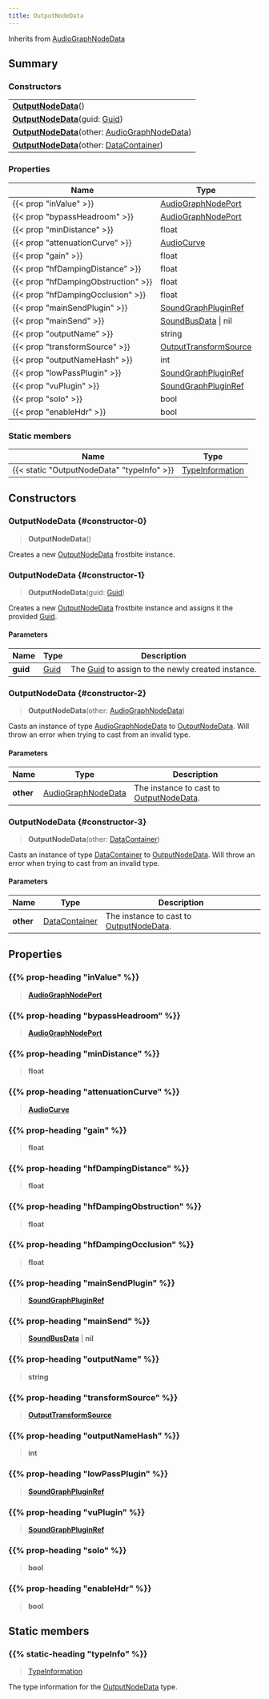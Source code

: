 ```yaml
---
title: OutputNodeData
---
```


Inherits from 
[AudioGraphNodeData](/vext/ref/fb/audiographnodedata)

## Summary
### Constructors
| |
| ----------- |
| **[OutputNodeData](#constructor-0)**() |
| **[OutputNodeData](#constructor-1)**(guid: [Guid](/vext/ref/shared/class/guid)) |
| **[OutputNodeData](#constructor-2)**(other: [AudioGraphNodeData](/vext/ref/fb/audiographnodedata)) |
| **[OutputNodeData](#constructor-3)**(other: [DataContainer](/vext/ref/shared/class/datacontainer)) |

### Properties
| Name | Type |
| ---- | ---- |
| {{< prop "inValue" >}} | [AudioGraphNodePort](/vext/ref/fb/audiographnodeport) |
| {{< prop "bypassHeadroom" >}} | [AudioGraphNodePort](/vext/ref/fb/audiographnodeport) |
| {{< prop "minDistance" >}} | float |
| {{< prop "attenuationCurve" >}} | [AudioCurve](/vext/ref/fb/audiocurve) |
| {{< prop "gain" >}} | float |
| {{< prop "hfDampingDistance" >}} | float |
| {{< prop "hfDampingObstruction" >}} | float |
| {{< prop "hfDampingOcclusion" >}} | float |
| {{< prop "mainSendPlugin" >}} | [SoundGraphPluginRef](/vext/ref/fb/soundgraphpluginref) |
| {{< prop "mainSend" >}} | [SoundBusData](/vext/ref/fb/soundbusdata) \| nil |
| {{< prop "outputName" >}} | string |
| {{< prop "transformSource" >}} | [OutputTransformSource](/vext/ref/fb/outputtransformsource) |
| {{< prop "outputNameHash" >}} | int |
| {{< prop "lowPassPlugin" >}} | [SoundGraphPluginRef](/vext/ref/fb/soundgraphpluginref) |
| {{< prop "vuPlugin" >}} | [SoundGraphPluginRef](/vext/ref/fb/soundgraphpluginref) |
| {{< prop "solo" >}} | bool |
| {{< prop "enableHdr" >}} | bool |

### Static members
| Name | Type |
| ---- | ---- |
| {{< static "OutputNodeData" "typeInfo" >}} | [TypeInformation](/vext/ref/shared/class/typeinformation) |

## Constructors
### OutputNodeData {#constructor-0}
> **OutputNodeData**()

Creates a new [OutputNodeData](/vext/ref/fb/outputnodedata) frostbite instance.

### OutputNodeData {#constructor-1}
> **OutputNodeData**(guid: [Guid](/vext/ref/shared/class/guid))

Creates a new [OutputNodeData](/vext/ref/fb/outputnodedata) frostbite instance and assigns it the provided [Guid](/vext/ref/shared/class/guid).

#### Parameters
| Name | Type | Description |
| ---- | ---- | ----------- |
| **guid** | [Guid](/vext/ref/shared/class/guid) | The [Guid](/vext/ref/shared/class/guid) to assign to the newly created instance. |

### OutputNodeData {#constructor-2}
> **OutputNodeData**(other: [AudioGraphNodeData](/vext/ref/fb/audiographnodedata))

Casts an instance of type [AudioGraphNodeData](/vext/ref/fb/audiographnodedata) to [OutputNodeData](/vext/ref/fb/outputnodedata). Will throw an error when trying to cast from an invalid type.

#### Parameters
| Name | Type | Description |
| ---- | ---- | ----------- |
| **other** | [AudioGraphNodeData](/vext/ref/fb/audiographnodedata) | The instance to cast to [OutputNodeData](/vext/ref/fb/outputnodedata). |

### OutputNodeData {#constructor-3}
> **OutputNodeData**(other: [DataContainer](/vext/ref/shared/class/datacontainer))

Casts an instance of type [DataContainer](/vext/ref/shared/class/datacontainer) to [OutputNodeData](/vext/ref/fb/outputnodedata). Will throw an error when trying to cast from an invalid type.

#### Parameters
| Name | Type | Description |
| ---- | ---- | ----------- |
| **other** | [DataContainer](/vext/ref/shared/class/datacontainer) | The instance to cast to [OutputNodeData](/vext/ref/fb/outputnodedata). |

## Properties
### {{% prop-heading "inValue" %}}
> **[AudioGraphNodePort](/vext/ref/fb/audiographnodeport)**

### {{% prop-heading "bypassHeadroom" %}}
> **[AudioGraphNodePort](/vext/ref/fb/audiographnodeport)**

### {{% prop-heading "minDistance" %}}
> **float**

### {{% prop-heading "attenuationCurve" %}}
> **[AudioCurve](/vext/ref/fb/audiocurve)**

### {{% prop-heading "gain" %}}
> **float**

### {{% prop-heading "hfDampingDistance" %}}
> **float**

### {{% prop-heading "hfDampingObstruction" %}}
> **float**

### {{% prop-heading "hfDampingOcclusion" %}}
> **float**

### {{% prop-heading "mainSendPlugin" %}}
> **[SoundGraphPluginRef](/vext/ref/fb/soundgraphpluginref)**

### {{% prop-heading "mainSend" %}}
> **[SoundBusData](/vext/ref/fb/soundbusdata)** | **nil**

### {{% prop-heading "outputName" %}}
> **string**

### {{% prop-heading "transformSource" %}}
> **[OutputTransformSource](/vext/ref/fb/outputtransformsource)**

### {{% prop-heading "outputNameHash" %}}
> **int**

### {{% prop-heading "lowPassPlugin" %}}
> **[SoundGraphPluginRef](/vext/ref/fb/soundgraphpluginref)**

### {{% prop-heading "vuPlugin" %}}
> **[SoundGraphPluginRef](/vext/ref/fb/soundgraphpluginref)**

### {{% prop-heading "solo" %}}
> **bool**

### {{% prop-heading "enableHdr" %}}
> **bool**

## Static members
### {{% static-heading "typeInfo" %}}
> [TypeInformation](/vext/ref/shared/class/typeinformation)

The type information for the [OutputNodeData](/vext/ref/fb/outputnodedata) type.

